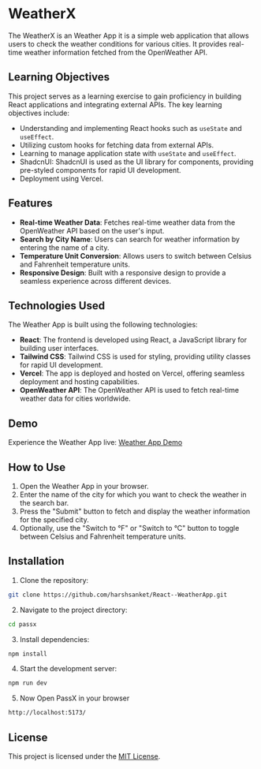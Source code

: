 # WeatherX

The WeatherX is an Weather App it is a simple web application that allows users to check the weather conditions for various cities. It provides real-time weather information fetched from the OpenWeather API.

## Learning Objectives

This project serves as a learning exercise to gain proficiency in building React applications and integrating external APIs. The key learning objectives include:

- Understanding and implementing React hooks such as `useState` and `useEffect`.
- Utilizing custom hooks for fetching data from external APIs.
- Learning to manage application state with `useState` and `useEffect`.
- ShadcnUI: ShadcnUI is used as the UI library for components, providing pre-styled components for rapid UI development.
- Deployment using Vercel.

## Features

- **Real-time Weather Data**: Fetches real-time weather data from the OpenWeather API based on the user's input.
- **Search by City Name**: Users can search for weather information by entering the name of a city.
- **Temperature Unit Conversion**: Allows users to switch between Celsius and Fahrenheit temperature units.
- **Responsive Design**: Built with a responsive design to provide a seamless experience across different devices.

## Technologies Used

The Weather App is built using the following technologies:

- **React**: The frontend is developed using React, a JavaScript library for building user interfaces.
- **Tailwind CSS**: Tailwind CSS is used for styling, providing utility classes for rapid UI development.
- **Vercel**: The app is deployed and hosted on Vercel, offering seamless deployment and hosting capabilities.
- **OpenWeather API**: The OpenWeather API is used to fetch real-time weather data for cities worldwide.

## Demo

Experience the Weather App live: [Weather App Demo](https://harshsanket-weatherx.vercel.app)

## How to Use

1. Open the Weather App in your browser.
2. Enter the name of the city for which you want to check the weather in the search bar.
3. Press the "Submit" button to fetch and display the weather information for the specified city.
4. Optionally, use the "Switch to °F" or "Switch to °C" button to toggle between Celsius and Fahrenheit temperature units.

## Installation

1. Clone the repository:

```bash
git clone https://github.com/harshsanket/React--WeatherApp.git
```
2. Navigate to the project directory:
```bash
cd passx
```
3. Install dependencies:
```bash
npm install
```
4. Start the development server:
```bash
npm run dev
```
5. Now Open PassX in your browser
```bash
http://localhost:5173/
```

## License

This project is licensed under the [MIT License](LICENSE).
